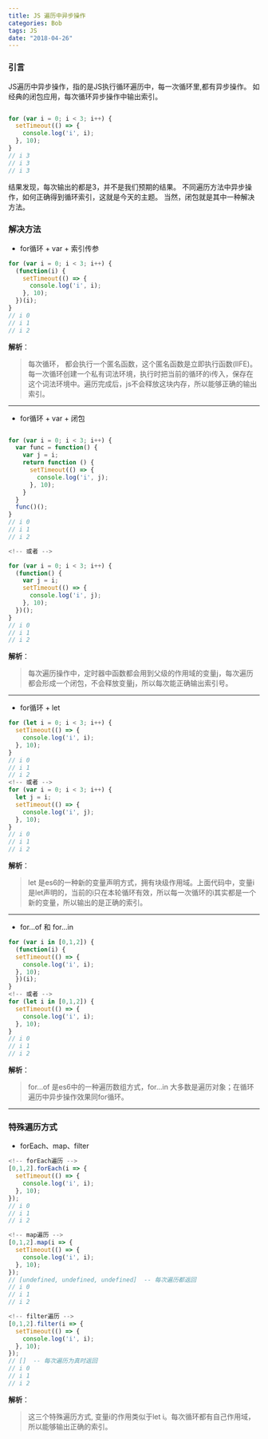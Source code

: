 ```yaml
---
title: JS 遍历中异步操作
categories: Bob
tags: JS
date: "2018-04-26"
---
```


### 引言
  JS遍历中异步操作，指的是JS执行循环遍历中，每一次循环里,都有异步操作。 如经典的闭包应用，每次循环异步操作中输出索引。

```javascript

for (var i = 0; i < 3; i++) {
  setTimeout(() => {
    console.log('i', i);
  }, 10);
}
// i 3
// i 3
// i 3
```
  结果发现，每次输出的都是3，并不是我们预期的结果。
  不同遍历方法中异步操作，如何正确得到循环索引，这就是今天的主题。 当然，闭包就是其中一种解决方法。

### 解决方法

- for循环 + var + 索引传参
```javascript
for (var i = 0; i < 3; i++) {
  (function(i) {
    setTimeout(() => {
      console.log('i', i);
    }, 10);
  })(i);
}
// i 0
// i 1
// i 2
```
**解析**： 

>每次循环， 都会执行一个匿名函数，这个匿名函数是立即执行函数(IIFE)。 每一次循环创建一个私有词法环境，执行时把当前的循环的i传入，保存在这个词法环境中。遍历完成后，js不会释放这块内存，所以能够正确的输出索引。
---

- for循环 + var + 闭包
```javascript

for (var i = 0; i < 3; i++) {
  var func = function() {
    var j = i;
    return function () {
      setTimeout(() => {
        console.log('i', j);
      }, 10);
    }
  }
  func()();
} 
// i 0
// i 1
// i 2

<!-- 或者 -->

for (var i = 0; i < 3; i++) {
  (function() {
    var j = i;
    setTimeout(() => {
      console.log('i', j);
    }, 10);
  })();
}
// i 0
// i 1
// i 2
```
**解析**： 

> 每次遍历操作中，定时器中函数都会用到父级的作用域的变量j，每次遍历都会形成一个闭包，不会释放变量j，所以每次能正确输出索引号。
---


- for循环 + let
```javascript
for (let i = 0; i < 3; i++) {
  setTimeout(() => {
    console.log('i', i);
  }, 10);
}
// i 0
// i 1
// i 2
<!-- 或者 -->
for (var i = 0; i < 3; i++) {
  let j = i;
  setTimeout(() => {
    console.log('i', j);
  }, 10);
}
// i 0
// i 1
// i 2
```
**解析**：

>let 是es6的一种新的变量声明方式，拥有块级作用域。上面代码中，变量i是let声明的，当前的i只在本轮循环有效，所以每一次循环的i其实都是一个新的变量，所以输出的是正确的索引。

---



- for...of 和 for...in
```javascript
for (var i in [0,1,2]) {
  (function(i) {
  setTimeout(() => {
    console.log('i', i);
  }, 10);
  })(i);
}
<!-- 或者 -->
for (let i in [0,1,2]) {
  setTimeout(() => {
    console.log('i', i);
  }, 10);
}
// i 0
// i 1
// i 2
```
**解析**：

>for...of 是es6中的一种遍历数组方式，for...in 大多数是遍历对象；在循环遍历中异步操作效果同for循环。

---


### 特殊遍历方式

- forEach、map、filter

```javascript
<!-- forEach遍历 -->
[0,1,2].forEach(i => {
  setTimeout(() => {
    console.log('i', i);
  }, 10);
});
// i 0
// i 1
// i 2

<!-- map遍历 -->
[0,1,2].map(i => {
  setTimeout(() => {
    console.log('i', i);
  }, 10);
});
// [undefined, undefined, undefined]  -- 每次遍历都返回
// i 0
// i 1
// i 2

<!-- filter遍历 -->
[0,1,2].filter(i => {
  setTimeout(() => {
    console.log('i', i);
  }, 10);
});
// []  -- 每次遍历为真时返回
// i 0
// i 1
// i 2
```


**解析**：

>这三个特殊遍历方式, 变量i的作用类似于let i。每次循环都有自己作用域，所以能够输出正确的索引。


